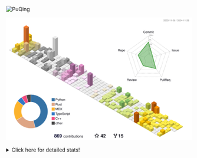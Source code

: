 ![PuQing](https://user-images.githubusercontent.com/27223114/171565019-9a56fae6-b08b-421f-99db-7e830da42371.png)

![](./profile-3d-contrib/profile-season-animate.svg)

<details>
<summary>Click here for detailed stats!</summary>

<!--START_SECTION:waka-->
![Lines of code](https://img.shields.io/badge/From%20Hello%20World%20I%27ve%20Written-1.4%20million%20lines%20of%20code-blue)

**🐱 My GitHub Data** 

> 📦 412.1 kB Used in GitHub's Storage 
 > 
> 🏆 708 Contributions in the Year 2024
 > 
> 🚫 Not Opted to Hire
 > 
> 📜 61 Public Repositories 
 > 
> 🔑 30 Private Repositories 
 > 
**I'm a Night 🦉** 

```text
🌞 Morning                507 commits         ██░░░░░░░░░░░░░░░░░░░░░░░   06.62 % 
🌆 Daytime                3297 commits        ███████████░░░░░░░░░░░░░░   43.08 % 
🌃 Evening                1704 commits        ██████░░░░░░░░░░░░░░░░░░░   22.26 % 
🌙 Night                  2146 commits        ███████░░░░░░░░░░░░░░░░░░   28.04 % 
```


📊 **This Week I Spent My Time On** 

```text
💬 Programming Languages: 
Browsing                 14 hrs 25 mins      █████████░░░░░░░░░░░░░░░░   37.25 % 
GitHubing                6 hrs 29 mins       ████░░░░░░░░░░░░░░░░░░░░░   16.74 % 
Python                   3 hrs 54 mins       ███░░░░░░░░░░░░░░░░░░░░░░   10.09 % 
Fish Touching            3 hrs 36 mins       ██░░░░░░░░░░░░░░░░░░░░░░░   09.32 % 
TypeScript               3 hrs 28 mins       ██░░░░░░░░░░░░░░░░░░░░░░░   08.95 % 

🔥 Editors: 
Chrome                   27 hrs 4 mins       █████████████████░░░░░░░░   69.90 % 
VS Code                  9 hrs 33 mins       ██████░░░░░░░░░░░░░░░░░░░   24.69 % 
fish                     2 hrs 5 mins        █░░░░░░░░░░░░░░░░░░░░░░░░   05.39 % 
Obsidian                 0 secs              ░░░░░░░░░░░░░░░░░░░░░░░░░   00.03 % 

💻 Operating System: 
Mac                      32 hrs 58 mins      █████████████████████░░░░   85.16 % 
Linux                    5 hrs 4 mins        ███░░░░░░░░░░░░░░░░░░░░░░   13.08 % 
WSL                      40 mins             ░░░░░░░░░░░░░░░░░░░░░░░░░   01.76 % 
```


<!--END_SECTION:waka-->
</details>
